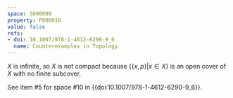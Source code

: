 ```yaml
---
space: S000009
property: P000016
value: false
refs:
- doi: 10.1007/978-1-4612-6290-9_6
  name: Counterexamples in Topology
---
```


$X$ is infinite, so $X$ is not compact because $\{ \{x,p\} | x \in X\}$ is an open cover of $X$ with no finite subcover.

See item #5 for space #10 in {{doi:10.1007/978-1-4612-6290-9_6}}.
